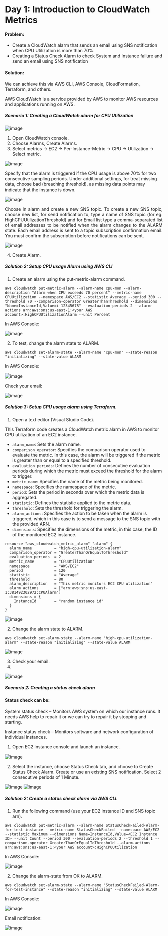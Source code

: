 # Day 1: Introduction to CloudWatch Metrics

#### Problem:
- Create a CloudWatch alarm that sends an email using SNS notification when CPU Utilization is more than 70%.
- Creating a Status Check Alarm to check System and Instance failure and send an email using SNS notification

#### Solution:
We can achieve this via AWS CLI, AWS Console, CloudFormation, Terraform, and others.

AWS CloudWatch is a service provided by AWS to monitor AWS resources and applications running on AWS.

##### Scenario 1: Creating a CloudWatch alarm for CPU Utilization

![image](https://github.com/DDMateus/100DaysofDevOps/assets/88774178/3fa4daba-d935-48d0-a84c-b7ab24f9cc68)

1. Open CloudWatch console.
2. Choose Alarms, Create Alarms.
3. Select metrics -> EC2 -> Per-Instance-Metric -> CPU -> Utilization -> Select metric.

![image](https://github.com/DDMateus/100DaysofDevOps/assets/88774178/d7987c5e-bd92-416f-a43b-e38a3f79fe2b)

Specify that the alarm is triggered if the CPU usage is above 70% for two consecutive sampling periods. Under additional settings, for treat missing data, choose bad (breaching threshold), as missing data points may indicate that the instance is down.

![image](https://github.com/DDMateus/100DaysofDevOps/assets/88774178/46f8611c-2b3e-4d9c-a6e9-53d6fe416de0)

<p align="justify">Choose In alarm and create a new SNS topic. To create a new SNS topic, choose new list, for send notification to, type a name of SNS topic (for eg: HighCPUUtilizationThreshold) and for Email list type a comma-separated list of email addresses to be notified when the alarm changes to the ALARM state. Each email address is sent to a topic subscription confirmation email. You must confirm the subscription before notifications can be sent.</p>

![image](https://github.com/DDMateus/100DaysofDevOps/assets/88774178/ab9da627-bf02-47b1-800f-d64a07f52afc)

4. Create Alarm.

##### Solution 2: Setup CPU usage Alarm using AWS CLI
1. Create an alarm using the put-metric-alarm command.

```shell
aws cloudwatch put-metric-alarm --alarm-name cpu-mon --alarm-description "Alarm when CPU exceeds 70 percent" --metric-name CPUUtilization --namespace AWS/EC2 --statistic Average --period 300 --threshold 70 --comparison-operator GreaterThanThreshold --dimensions "Name=InstanceId,Value=i-12345678" --evaluation-periods 2 --alarm-actions arn:aws:sns:us-east-1:<your AWS account>:HighCPUUtilizationAlarm --unit Percent
```
In AWS Console:

![image](https://github.com/DDMateus/100DaysofDevOps/assets/88774178/eaf8d9cb-a0b0-4a83-be2b-2011a8aaaf54)

2. To test, change the alarm state to ALARM.
```shell
aws cloudwatch set-alarm-state --alarm-name "cpu-mon" --state-reason "initializing" --state-value ALARM
```

In AWS Console:

![image](https://github.com/DDMateus/100DaysofDevOps/assets/88774178/0f687f2a-66b9-4e37-b5f5-90bd3239d7a8)

Check your email:

![image](https://github.com/DDMateus/100DaysofDevOps/assets/88774178/dc278d8f-3e41-4784-b4c9-b37d26504f8f)

##### Solution 3: Setup CPU usage alarm using Terraform.

1.  Open a text editor (Visual Studio Code).

This Terraform code creates a CloudWatch metric alarm in AWS to monitor CPU utilization of an EC2 instance.

- `alarm_name`: Sets the alarm name.
- `comparison_operator`: Specifies the comparison operator used to evaluate the metric. In this case, the alarm will be triggered if the metric is greater than or equal to a specified threshold.
- `evaluation_periods`: Defines the number of consecutive evaluation periods during which the metric must exceed the threshold for the alarm to trigger.
- `metric_name`: Specifies the name of the metric being monitored.
- `namespace`: Specifies the namespace of the metric.
- `period`: Sets the period in seconds over which the metric data is aggregated.
- `statistic`: Defines the statistic applied to the metric data.
- `threshold`: Sets the threshold for triggering the alarm.
- `alarm_actions`: Specifies the action to be taken when the alarm is triggered, which in this case is to send a message to the SNS topic with the provided ARN.
- `dimensions`: Specifies the dimensions of the metric, in this case, the ID of the monitored EC2 instance.

```hcl
resource "aws_cloudwatch_metric_alarm" "alarm" {
  alarm_name          = "high-cpu-utilization-alarm"
  comparison_operator = "GreaterThanOrEqualToThreshold"
  evaluation_periods  = 2
  metric_name         = "CPUUtilization"
  namespace           = "AWS/EC2"
  period              = 120
  statistic           = "Average"
  threshold           = 80
  alarm_description   = "This metric monitors EC2 CPU utilization"
  alarm_actions       = ["arn:aws:sns:us-east-1:381492302972:CPUAlarm"]
  dimensions = {
    InstanceId        = "random instance id"
  }
}
```

![image](https://github.com/DDMateus/100DaysofDevOps/assets/88774178/7df8069c-e1a3-4f1b-bdb1-54b3802faa30)

2.  Change the alarm state to ALARM.
``` shell
aws cloudwatch set-alarm-state --alarm-name "high-cpu-utilization-alarm" --state-reason "initializing" --state-value ALARM
```

![image](https://github.com/DDMateus/100DaysofDevOps/assets/88774178/a844d599-dacc-4d64-9070-7d35071c41d7)

3.  Check your email.
4.  
![image](https://github.com/DDMateus/100DaysofDevOps/assets/88774178/028d1bd3-b049-4dc9-b5ba-a7e66f76f9eb)

##### Scenario 2: Creating a status check alarm

#### Status check can be:
System status check – Monitors AWS system on which our instance runs. It needs AWS help to repair it or we can try to repair it by stopping and starting.

Instance status check – Monitors software and network configuration of individual instances.
  
1. Open EC2 instance console and launch an instance.

![image](https://github.com/DDMateus/100DaysofDevOps/assets/88774178/162ffbe3-4ca1-4941-bd3a-cedd8f5efe5f)

2. Select the instance, choose Status Check tab, and choose to Create Status Check Alarm. Create or use an existing SNS notification. Select 2 consecutive periods of 1 Minute.

![image](https://github.com/DDMateus/100DaysofDevOps/assets/88774178/1ea71637-ae8f-47ff-b57d-f476cc8cbd32)
![image](https://github.com/DDMateus/100DaysofDevOps/assets/88774178/afa9d8f8-8652-4435-8bf9-10f935d33c8d)

##### Solution 2: Create a status check alarm via AWS CLI.
1. Run the following command (use your EC2 instance ID and SNS topic arn).
```shell
aws cloudwatch put-metric-alarm --alarm-name StatusCheckFailed-Alarm-for-test-instance --metric-name StatusCheckFailed --namespace AWS/EC2 --statistic Maximum --dimensions Name=InstanceId,Value=<EC2 Instance ID> --unit Count --period 300 --evaluation-periods 2 --threshold 1 --comparison-operator GreaterThanOrEqualToThreshold --alarm-actions arn:aws:sns:us-east-1:<your AWS account>:HighCPUUtilization
```

In AWS Console:

![image](https://github.com/DDMateus/100DaysofDevOps/assets/88774178/f80a00bc-1376-4017-a98d-9878cf62690f)

2. Change the alarm-state from OK to ALARM.
```shell
aws cloudwatch set-alarm-state --alarm-name "StatusCheckFailed-Alarm-for-test-instance" --state-reason "initializing" --state-value ALARM
```
In AWS Console:

![image](https://github.com/DDMateus/100DaysofDevOps/assets/88774178/9e91e861-60ac-493e-a705-95a12bc1b4b3)

Email notification:

![image](https://github.com/DDMateus/100DaysofDevOps/assets/88774178/82e66802-6df2-4eed-aca1-f75cd267538a)


